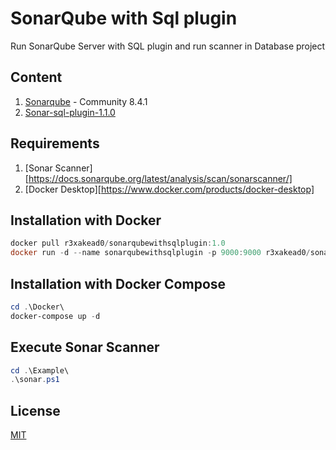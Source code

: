 # SonarQube with Sql plugin
Run SonarQube Server with SQL plugin and run scanner in Database project

## Content

1. [Sonarqube](https://hub.docker.com/_/sonarqube) - Community 8.4.1
2. [Sonar-sql-plugin-1.1.0](https://github.com/gretard/sonar-sql-plugin)

## Requirements

1. [Sonar Scanner][https://docs.sonarqube.org/latest/analysis/scan/sonarscanner/]
2. [Docker Desktop][https://www.docker.com/products/docker-desktop]

## Installation with Docker

```powershell
docker pull r3xakead0/sonarqubewithsqlplugin:1.0
docker run -d --name sonarqubewithsqlplugin -p 9000:9000 r3xakead0/sonarqubewithsqlplugin:1.0
```

## Installation with Docker Compose

```powershell
cd .\Docker\
docker-compose up -d
```

## Execute Sonar Scanner
```powershell
cd .\Example\
.\sonar.ps1
```

## License
[MIT](https://choosealicense.com/licenses/mit/)
